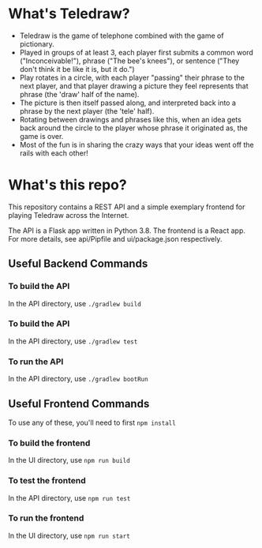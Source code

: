 # What's Teledraw?

* Teledraw is the game of telephone combined with the game of pictionary.  
* Played in groups of at least 3, each player first submits a common word ("Inconceivable!"), phrase ("The bee's knees"), or sentence ("They don't think it be like it is, but it do.")
* Play rotates in a circle, with each player "passing" their phrase to the next player, and that player drawing a picture they feel represents that phrase (the 'draw' half of the name).
* The picture is then itself passed along, and interpreted back into a phrase by the next player (the 'tele' half).
* Rotating between drawings and phrases like this, when an idea gets back around the circle to the player whose phrase it originated as, the game is over.
* Most of the fun is in sharing the crazy ways that your ideas went off the rails with each other!

# What's this repo?

This repository contains a REST API and a simple exemplary frontend for playing Teledraw across the Internet.  

The API is a Flask app written in Python 3.8.  The frontend is a React app.  For more details, see api/Pipfile and ui/package.json respectively.

## Useful Backend Commands
### To build the API
In the API directory, use `./gradlew build`
### To build the API
In the API directory, use `./gradlew test`
### To run the API
In the API directory, use `./gradlew bootRun`

## Useful Frontend Commands
To use any of these, you'll need to first `npm install`
### To build the frontend
In the UI directory, use `npm run build`
### To test the frontend
In the API directory, use `npm run test`
### To run the frontend
In the UI directory, use `npm run start`
